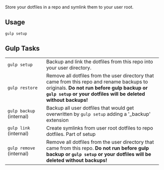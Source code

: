 Store your dotfiles in a repo and symlink them to your user root.

## Usage

	gulp setup

## Gulp Tasks
<table>
	<tr>
		<td><code>gulp&nbsp;setup</code></td>
		<td>Backup and link the dotfiles from this repo into your user directory.</td>
	</tr>
	<tr>
		<td><code>gulp&nbsp;restore</code></td>
		<td>Remove all dotfiles from the user directory that came from this repo and rename backups to originals. <b>Do not run before gulp backup or <code>gulp&nbsp;setup</code> or your dotfiles will be deleted without backups!</b></td>
	</tr>
	<tr>
		<td><code>gulp&nbsp;backup</code> (internal)</td>
		<td>Backup all user dotfiles that would get overwritten by <code>gulp&nbsp;setup</code> adding a '_backup' extension</td>
	</tr>
	<tr>
		<td><code>gulp&nbsp;link</code> (internal)</td>
		<td>Create symlinks from user root dotfiles to repo dotfiles. Part of setup</td>
	</tr>
	<tr>
		<td><code>gulp&nbsp;remove</code> (internal)</td>
		<td>Remove all dotfiles from the user directory that came from this repo. <b>Do not run before gulp backup or <code>gulp&nbsp;setup</code> or your dotfiles will be deleted without backups!</b></td>
	</tr>
</table>
